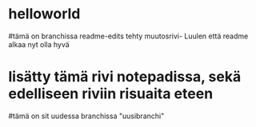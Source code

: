 # helloworld

#tämä on branchissa readme-edits tehty muutosrivi- Luulen että readme alkaa nyt olla hyvä

# lisätty tämä rivi notepadissa, sekä edelliseen riviin risuaita eteen

#tämä on sit uudessa branchissa "uusibranchi"